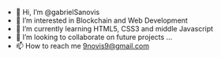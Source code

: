 - 👋 Hi, I’m @gabrielSanovis
- 👀 I’m interested in Blockchain and Web Development
- 🌱 I’m currently learning HTML5, CSS3 and middle Javascript
- 💞️ I’m looking to collaborate on future projects ...
- 📫 How to reach me 9novis9@gmail.com

<!---
gabrielSanovis/gabrielSanovis is a ✨ special ✨ repository because its `README.md` (this file) appears on your GitHub profile.
You can click the Preview link to take a look at your changes.
--->
